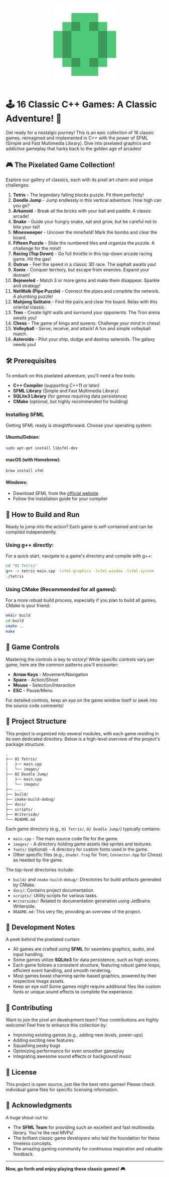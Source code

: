 <p align="center">
  <img src=".vsc/logo.svg" alt="16 Classic Games in C++ Logo" width="200"/>
</p>

# 🕹️ 16 Classic C++ Games: A Classic Adventure! 👾

Get ready for a nostalgic journey! This is an epic collection of 16 classic games, reimagined and implemented in C++ with the power of SFML (Simple and Fast Multimedia Library). Dive into pixelated graphics and addictive gameplay that harks back to the golden age of arcades!

## 🎮 The Pixelated Game Collection!

Explore our gallery of classics, each with its pixel art charm and unique challenges:

1. **Tetris** - The legendary falling blocks puzzle. Fit them perfectly!
2. **Doodle Jump** - Jump endlessly in this vertical adventure. How high can you go?
3. **Arkanoid** - Break all the bricks with your ball and paddle. A classic arcade!
4. **Snake** - Guide your hungry snake, eat and grow, but be careful not to bite your tail!
5. **Minesweeper** - Uncover the minefield! Mark the bombs and clear the board.
6. **Fifteen Puzzle** - Slide the numbered tiles and organize the puzzle. A challenge for the mind!
7. **Racing (Top Down)** - Go full throttle in this top-down arcade racing game. Hit the gas!
8. **Outrun** - Feel the speed in a classic 3D race. The asphalt awaits you!
9. **Xonix** - Conquer territory, but escape from enemies. Expand your domain!
10. **Bejeweled** - Match 3 or more gems and make them disappear. Sparkle and strategy!
11. **NetWalk (Pipe Puzzle)** - Connect the pipes and complete the network. A plumbing puzzle!
12. **Mahjong Solitaire** - Find the pairs and clear the board. Relax with this oriental classic.
13. **Tron** - Create light walls and surround your opponents. The Tron arena awaits you!
14. **Chess** - The game of kings and queens. Challenge your mind in chess!
15. **Volleyball** - Serve, receive, and attack! A fun and simple volleyball match.
16. **Asteroids** - Pilot your ship, dodge and destroy asteroids. The galaxy needs you!

## 🛠️ Prerequisites

To embark on this pixelated adventure, you'll need a few tools:

- **C++ Compiler** (supporting C++11 or later)
- **SFML Library** (Simple and Fast Multimedia Library)
- **SQLite3 Library** (for games requiring data persistence)
- **CMake** (optional, but highly recommended for building)

### Installing SFML

Getting SFML ready is straightforward. Choose your operating system:

#### Ubuntu/Debian:
```bash
sudo apt-get install libsfml-dev
```

#### macOS (with Homebrew):
```bash
brew install sfml
```

#### Windows:
- Download SFML from the [official website](https://www.sfml-dev.org/download.php)
- Follow the installation guide for your compiler

## 🚀 How to Build and Run

Ready to jump into the action? Each game is self-contained and can be compiled independently.

### Using g++ directly:
For a quick start, navigate to a game's directory and compile with g++:
```bash
cd "01 Tetris"
g++ -o tetris main.cpp -lsfml-graphics -lsfml-window -lsfml-system
./tetris
```

### Using CMake (Recommended for all games):
For a more robust build process, especially if you plan to build all games, CMake is your friend:
```bash
mkdir build
cd build
cmake ..
make
```

## 🎯 Game Controls

Mastering the controls is key to victory! While specific controls vary per game, here are the common patterns you'll encounter:

- **Arrow Keys** - Movement/Navigation
- **Space** - Action/Shoot
- **Mouse** - Selection/Interaction
- **ESC** - Pause/Menu

For detailed controls, keep an eye on the game window itself or peek into the source code comments!

## 📁 Project Structure

This project is organized into several modules, with each game residing in its own dedicated directory. Below is a high-level overview of the project's package structure:

```
.
├── 01 Tetris/
│   ├── main.cpp
│   └── images/
├── 02 Doodle Jump/
│   ├── main.cpp
│   └── images/
├── ...
├── build/
├── cmake-build-debug/
├── docs/
├── scripts/
├── Writerside/
└── README.md
```

Each game directory (e.g., `01 Tetris/`, `02 Doodle Jump/`) typically contains:
- `main.cpp` - The main source code file for the game.
- `images/` - A directory holding game assets like sprites and textures.
- `fonts/` (optional) - A directory for custom fonts used in the game.
- Other specific files (e.g., `shader.frag` for Tron, `Connector.hpp` for Chess) as needed by the game.

The top-level directories include:
- `build/` and `cmake-build-debug/`: Directories for build artifacts generated by CMake.
- `docs/`: Contains project documentation.
- `scripts/`: Utility scripts for various tasks.
- `Writerside/`: Related to documentation generation using JetBrains Writerside.
- `README.md`: This very file, providing an overview of the project.

## 🔧 Development Notes

A peek behind the pixelated curtain:

- All games are crafted using **SFML** for seamless graphics, audio, and input handling.
- Some games utilize **SQLite3** for data persistence, such as high scores.
- Each game follows a consistent structure, featuring robust game loops, efficient event handling, and smooth rendering.
- Most games boast charming sprite-based graphics, powered by their respective image assets.
- Keep an eye out! Some games might require additional files like custom fonts or unique sound effects to complete the experience.

## 🤝 Contributing

Want to join the pixel art development team? Your contributions are highly welcome! Feel free to enhance this collection by:

- Improving existing games (e.g., adding new levels, power-ups)
- Adding exciting new features
- Squashing pesky bugs
- Optimizing performance for even smoother gameplay
- Integrating awesome sound effects or background music

## 📝 License

This project is open source, just like the best retro games! Please check individual game files for specific licensing information.

## 🙏 Acknowledgments

A huge shout-out to:

- The **SFML Team** for providing such an excellent and fast multimedia library. You're the real MVPs!
- The brilliant classic game developers who laid the foundation for these timeless concepts.
- The amazing gaming community for continuous inspiration and valuable feedback.

---

**Now, go forth and enjoy playing these classic games! 🎮**
